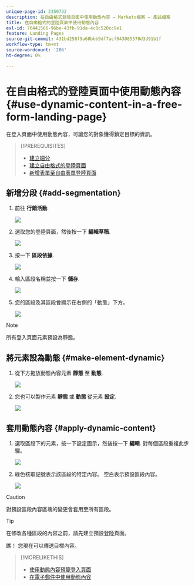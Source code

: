 ```yaml
---
unique-page-id: 2359732
description: 在自由格式登陸頁面中使用動態內容 — Marketo檔案 — 產品檔案
title: 在自由格式的登陸頁面中使用動態內容
exl-id: 76441566-96be-43fb-91da-4c0c520cc9e1
feature: Landing Pages
source-git-commit: 431bd258f9a68bbb9df7acf043085578d3d91b1f
workflow-type: tm+mt
source-wordcount: '206'
ht-degree: 0%

---
```


# 在自由格式的登陸頁面中使用動態內容 {#use-dynamic-content-in-a-free-form-landing-page}

在登入頁面中使用動態內容，可讓您的對象獲得鎖定目標的資訊。

>[!PREREQUISITES]
>
>* [建立細分](/help/marketo/product-docs/personalization/segmentation-and-snippets/segmentation/create-a-segmentation.md)
>* [建立自由格式的登陸頁面](/help/marketo/product-docs/demand-generation/landing-pages/free-form-landing-pages/create-a-free-form-landing-page.md)
>* [新增表單至自由表單登陸頁面](/help/marketo/product-docs/demand-generation/landing-pages/free-form-landing-pages/add-a-new-form-to-a-free-form-landing-page.md)

## 新增分段 {#add-segmentation}

1. 前往 **行銷活動**.

   ![](assets/login-marketing-activities-2.png)

1. 選取您的登陸頁面，然後按一下 **編輯草稿**.

   ![](assets/landingpageeditdraft-1.jpg)

1. 按一下 **區段依據**.

   ![](assets/image2014-9-17-12-3a8-3a46.png)

1. 輸入區段名稱並按一下 **儲存**.

   ![](assets/image2014-9-17-12-3a8-3a53.png)

1. 您的區段及其區段會顯示在右側的「動態」下方。

   ![](assets/image2014-9-17-12-3a9-3a3.png)

>[!NOTE]
>
>所有登入頁面元素預設為靜態。

## 將元素設為動態 {#make-element-dynamic}

1. 從下方拖放動態內容元素 **靜態** 至 **動態**.

   ![](assets/image2014-9-17-12-3a10-3a8.png)

1. 您也可以製作元素 **靜態** 或 **動態** 從元素 **設定**.

   ![](assets/image2014-9-17-12-3a10-3a14.png)

## 套用動態內容 {#apply-dynamic-content}

1. 選取區段下的元素，按一下設定圖示，然後按一下 **編輯**. 對每個區段重複此步驟。

   ![](assets/image2014-9-17-12-3a11-3a43.png)

1. 綠色核取記號表示該區段的特定內容。 空白表示預設區段內容。

   ![](assets/image2014-9-17-12-3a12-3a52.png)

>[!CAUTION]
>
>對預設區段內容區塊的變更會套用至所有區段。

>[!TIP]
>
>在修改各種區段的內容之前，請先建立預設登陸頁面。

瞧！ 您現在可以傳送目標內容。

>[!MORELIKETHIS]
>
>* [使用動態內容預覽登入頁面](/help/marketo/product-docs/demand-generation/landing-pages/landing-page-actions/preview-a-landing-page-with-dynamic-content.md)
>* [在電子郵件中使用動態內容](/help/marketo/product-docs/email-marketing/general/functions-in-the-editor/using-dynamic-content-in-an-email.md)
